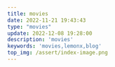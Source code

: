 ```yaml
---
title: movies
date: 2022-11-21 19:43:43
type: "movies"
update: 2022-12-08 19:28:00
description: 'movies'
keywords: 'movies,lemonx,blog'
top_img: /assert/index-image.png
---
```

